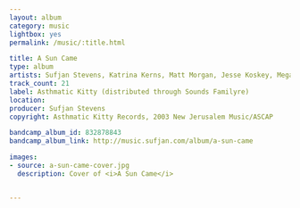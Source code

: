 ```yaml
---
layout: album
category: music
lightbox: yes
permalink: /music/:title.html

title: A Sun Came
type: album
artists: Sufjan Stevens, Katrina Kerns, Matt Morgan, Jesse Koskey, Megan Smith, Shannon Stephens, Marzuki Stevens, Ghadeer Yaser
track_count: 21
label: Asthmatic Kitty (distributed through Sounds Familyre)
location: 
producer: Sufjan Stevens
copyright: Asthmatic Kitty Records, 2003 New Jerusalem Music/ASCAP

bandcamp_album_id: 832878843
bandcamp_album_link: http://music.sufjan.com/album/a-sun-came

images:
- source: a-sun-came-cover.jpg
  description: Cover of <i>A Sun Came</i>


---
```

	